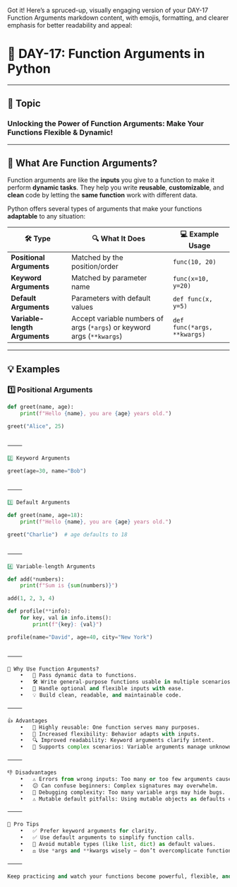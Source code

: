 Got it! Here’s a spruced-up, visually engaging version of your DAY-17 Function Arguments markdown content, with emojis, formatting, and clearer emphasis for better readability and appeal:

# 🚀 DAY-17: Function Arguments in Python

---

## 🎯 Topic  
### **Unlocking the Power of Function Arguments: Make Your Functions Flexible & Dynamic!**

---

## 📖 What Are Function Arguments?

Function arguments are like the **inputs** you give to a function to make it perform **dynamic tasks**. They help you write **reusable**, **customizable**, and **clean** code by letting the **same function** work with different data.

Python offers several types of arguments that make your functions **adaptable** to any situation:

| 🛠️ **Type**                   | 🔍 **What It Does**                         | 💻 **Example Usage**                  |
|------------------------------|---------------------------------------------|------------------------------------|
| **Positional Arguments**      | Matched by the position/order                | `func(10, 20)`                     |
| **Keyword Arguments**         | Matched by parameter name                     | `func(x=10, y=20)`                 |
| **Default Arguments**         | Parameters with default values                | `def func(x, y=5)`                 |
| **Variable-length Arguments** | Accept variable numbers of args (`*args`) or keyword args (`**kwargs`) | `def func(*args, **kwargs)`        |

---

## 💡 Examples

### 1️⃣ Positional Arguments

```python
def greet(name, age):
    print(f"Hello {name}, you are {age} years old.")

greet("Alice", 25)


⸻

2️⃣ Keyword Arguments

greet(age=30, name="Bob")


⸻

3️⃣ Default Arguments

def greet(name, age=18):
    print(f"Hello {name}, you are {age} years old.")

greet("Charlie")  # age defaults to 18


⸻

4️⃣ Variable-length Arguments

def add(*numbers):
    print(f"Sum is {sum(numbers)}")

add(1, 2, 3, 4)

def profile(**info):
    for key, val in info.items():
        print(f"{key}: {val}")

profile(name="David", age=40, city="New York")


⸻

🔧 Why Use Function Arguments?
	•	🚀 Pass dynamic data to functions.
	•	🛠️ Write general-purpose functions usable in multiple scenarios.
	•	🎯 Handle optional and flexible inputs with ease.
	•	💡 Build clean, readable, and maintainable code.

⸻

👍 Advantages
	•	🔄 Highly reusable: One function serves many purposes.
	•	🔄 Increased flexibility: Behavior adapts with inputs.
	•	🔍 Improved readability: Keyword arguments clarify intent.
	•	🔗 Supports complex scenarios: Variable arguments manage unknown inputs.

⸻

👎 Disadvantages
	•	⚠️ Errors from wrong inputs: Too many or too few arguments cause exceptions.
	•	😕 Can confuse beginners: Complex signatures may overwhelm.
	•	🐞 Debugging complexity: Too many variable args may hide bugs.
	•	⚠️ Mutable default pitfalls: Using mutable objects as defaults can cause unexpected side-effects.

⸻

🌟 Pro Tips
	•	✅ Prefer keyword arguments for clarity.
	•	✅ Use default arguments to simplify function calls.
	•	🚫 Avoid mutable types (like list, dict) as default values.
	•	⚖️ Use *args and **kwargs wisely — don’t overcomplicate function signatures.

⸻

Keep practicing and watch your functions become powerful, flexible, and clean! 💪🐍
